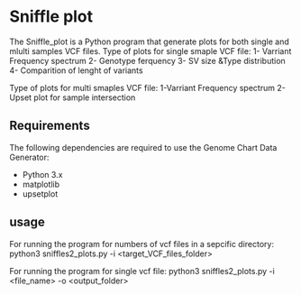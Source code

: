 # Sniffle plot

The Sniffle_plot is a Python program that generate plots for both single and mlulti samples VCF files.
Type of plots for single smaple VCF file:
    1- Varriant Frequency spectrum
    2- Genotype ferquency
    3- SV size &Type distribution
    4- Comparition of lenght of variants

Type of plots for multi smaples VCF file:
    1-Varriant Frequency spectrum
    2-Upset plot for sample intersection




## Requirements

The following dependencies are required to use the Genome Chart Data Generator:

- Python 3.x
- matplotlib
- upsetplot

## usage
For running the program for numbers of vcf files in a sepcific directory:
     python3 sniffles2_plots.py -i <target_VCF_files_folder>
     
For running the program for single vcf file:
     python3 sniffles2_plots.py -i <file_name> -o <output_folder>

